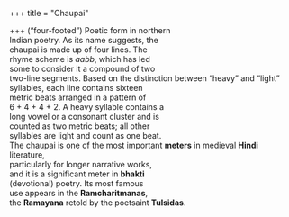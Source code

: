 +++
title = "Chaupai"

+++
(“four-footed”) Poetic form in northern  
Indian poetry. As its name suggests, the  
chaupai is made up of four lines. The  
rhyme scheme is *aabb*, which has led  
some to consider it a compound of two  
two-line segments. Based on the distinction between “heavy” and “light”  
syllables, each line contains sixteen  
metric beats arranged in a pattern of  
6 + 4 + 4 + 2. A heavy syllable contains a  
long vowel or a consonant cluster and is  
counted as two metric beats; all other  
syllables are light and count as one beat.  
The chaupai is one of the most important **meters** in medieval **Hindi** literature,  
particularly for longer narrative works,  
and it is a significant meter in **bhakti**  
(devotional) poetry. Its most famous  
use appears in the **Ramcharitmanas**,  
the **Ramayana** retold by the poetsaint **Tulsidas**.